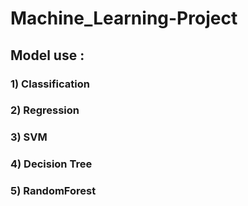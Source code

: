 # Machine_Learning-Project

## Model use : 
### 1) Classification
### 2) Regression
### 3) SVM
### 4) Decision Tree
### 5) RandomForest
